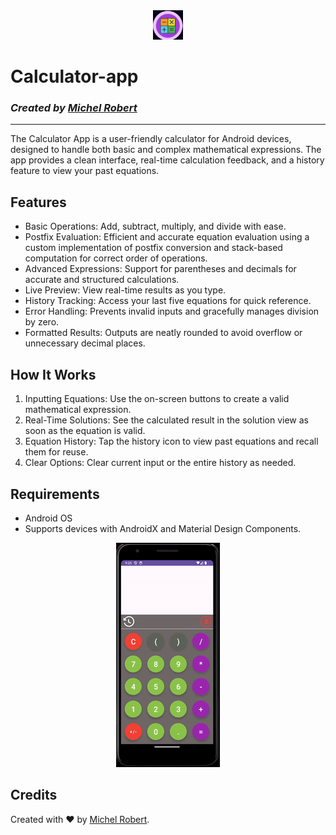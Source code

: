 <div align="center">
    <img src="Example-images/Screenshot%202025-01-24%20093345.png" alt="app icon">
</div>

# Calculator-app  
 ### *Created by [Michel Robert](mywebsite.com)*

 ---

 The Calculator App is a user-friendly calculator for Android devices, designed to handle both basic and complex mathematical expressions. The app provides a clean interface, 
 real-time calculation feedback, and a history feature to view your past equations.

## Features

- Basic Operations: Add, subtract, multiply, and divide with ease.
- Postfix Evaluation: Efficient and accurate equation evaluation using a custom implementation of postfix conversion and stack-based computation for correct order of operations.
- Advanced Expressions: Support for parentheses and decimals for accurate and structured calculations.
- Live Preview: View real-time results as you type.
- History Tracking: Access your last five equations for quick reference.
- Error Handling: Prevents invalid inputs and gracefully manages division by zero.
- Formatted Results: Outputs are neatly rounded to avoid overflow or unnecessary decimal places.

## How It Works

1. Inputting Equations: Use the on-screen buttons to create a valid mathematical expression.
2. Real-Time Solutions: See the calculated result in the solution view as soon as the equation is valid.
3. Equation History: Tap the history icon to view past equations and recall them for reuse.
4. Clear Options: Clear current input or the entire history as needed.

## Requirements

- Android OS
- Supports devices with AndroidX and Material Design Components.
<div align="center">
    <img src="Example-images/Functionality.gif" alt="functionality gif">
</div>

## Credits
Created with ❤️ by [Michel Robert](https://yourwebsite.com).  